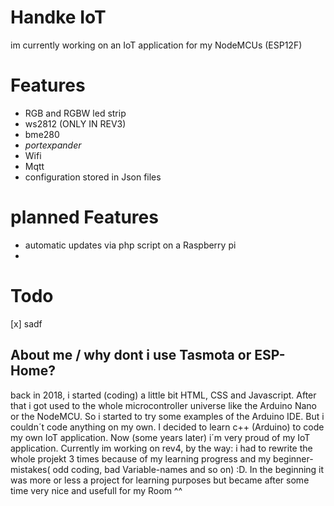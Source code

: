# Handke IoT
im currently working on an IoT application for my NodeMCUs (ESP12F)

#

# Features
- RGB and RGBW led strip 
- ws2812  (ONLY IN REV3)
- bme280
- *portexpander*
- Wifi
- Mqtt
- configuration stored in Json files

# planned Features
- automatic updates via php script on a Raspberry pi
- 

# Todo
[x] sadf


## About me / why dont i use Tasmota or ESP-Home?
back in 2018, i started (coding) a little bit HTML, CSS and Javascript. After that i got used to the whole microcontroller universe like the Arduino Nano or the NodeMCU. So i started to try some examples of the Arduino IDE. But i couldn´t code anything on my own. I decided to learn c++ (Arduino) to code my own IoT application. Now (some years later) i´m very proud of my IoT application. Currently im working on rev4, by the way: i had to rewrite the whole projekt 3 times because of my learning progress and my beginner-mistakes( odd coding, bad Variable-names and so on) :D. In the beginning it was more or less a project for learning purposes but became after some time very nice and usefull for my Room ^^